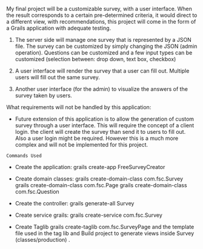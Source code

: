 My final project will be a customizable survey, with a user interface.  When the result corresponds to a certain pre-determined criteria, it would direct to a different view, with recommendations, this project will come in the form of a Grails application with adequate testing.
1) The server side will manage one survey that is represented by a JSON file. The survey can be customized by simply changing the JSON (admin operation). Questions can be customized and a few input types can be customized (selection between: drop down, text box, checkbox)

2) A user interface will render the survey that a user can fill out. Multiple users will fill out the same survey.

3) Another user interface (for the admin) to visualize the answers of the survey taken by users.

What requirements will not be handled by this application:
- Future extension of this application is to allow the generation of custom survey through a user interface. This will require the concept of a client login. the client will create the survey than send it to users to fill out. Also a user login might be required. However this is a much more complex and will not be implemented for this project.


`Commands Used`

  - Create the application: grails create-app FreeSurveyCreator
  
  - Create domain classes: grails create-domain-class com.fsc.Survey grails create-domain-class com.fsc.Page grails create-domain-class com.fsc.Question
  
  - Create the controller: grails generate-all Survey
  
  - Create service grails: grails create-service com.fsc.Survey
  
  - Create Taglib grails create-taglib com.fsc.SurveyPage
    and the template file used in the tag lib and Build project to generate views inside Survey (classes/production) . 
